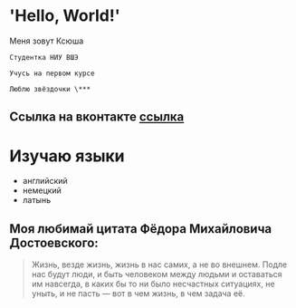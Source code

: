 # 'Hello, World!' 
Меня зовут Ксюша
    
    Студентка НИУ ВШЭ

    Учусь на первом курсе

    Люблю звёздочки \***

## Ссылка на вконтакте [ссылка](http://vk.com/ksenia_amelia)  

  # Изучаю языки
* английский
* немецкий
* латынь

## Моя любимай цитата Фёдора Михайловича Достоевского:
> Жизнь, везде жизнь, жизнь в нас самих, а не во внешнем. Подле нас будут люди, и быть человеком между людьми и оставаться им навсегда, в каких бы то ни было несчастных ситуациях, не уныть, и не пасть — вот в чем жизнь, в чем задача её. 
